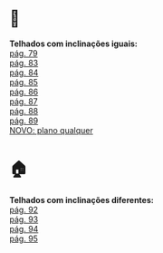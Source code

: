 <h1>&#x1f3e1;</h1>
<b>Telhados com inclinações iguais:</b>
<br><a href="casa.html" target="_blank">pág. 79</a>
<br><a href="telhado33.html" target="_blank">pág. 83</a>
<br><a href="telhado34.html" target="_blank">pág. 84</a>
<br><a href="telhado35.html" target="_blank">pág. 85</a>
<br><a href="telhado36.html" target="_blank">pág. 86</a>
<br><a href="telhado37.html" target="_blank">pág. 87</a>
<br><a href="telhado38.html" target="_blank">pág. 88</a>
<br><a href="telhado39.html" target="_blank">pág. 89</a>
<br><a href="telhado32.html" target="_blank">NOVO: plano qualquer</a>
<h1>&#x1f3e0;</h1>
<b>Telhados com inclinações diferentes:</b>
<br><a href="telhado43.html" target="_blank">pág. 92</a>
<br><a href="telhado44.html" target="_blank">pág. 93</a>
<br><a href="telhado45.html" target="_blank">pág. 94</a>
<br><a href="telhado46.html" target="_blank">pág. 95</a>

